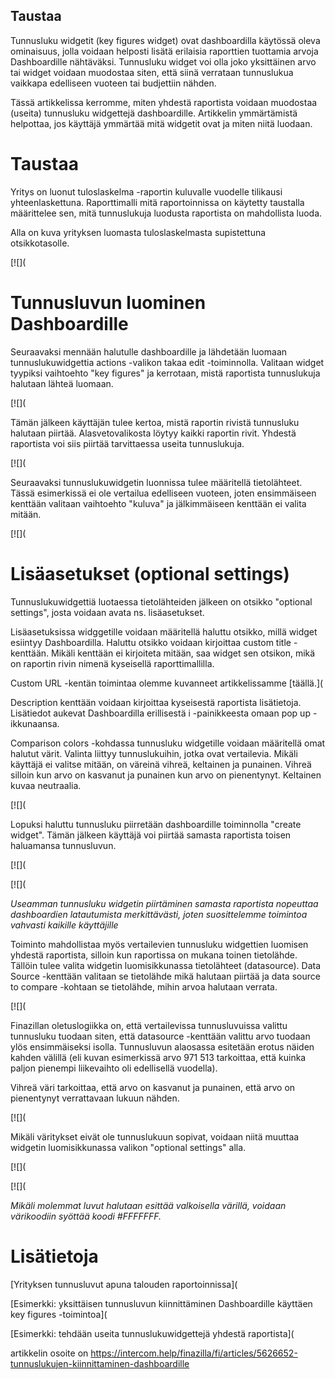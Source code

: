## Taustaa

Tunnusluku widgetit (key figures widget) ovat dashboardilla käytössä oleva ominaisuus, jolla voidaan helposti lisätä erilaisia raporttien tuottamia arvoja Dashboardille nähtäväksi. Tunnusluku widget voi olla joko yksittäinen arvo tai widget voidaan muodostaa siten, että siinä verrataan tunnuslukua vaikkapa edelliseen vuoteen tai budjettiin nähden.

Tässä artikkelissa kerromme, miten yhdestä raportista voidaan muodostaa (useita) tunnusluku widgettejä dashboardille. Artikkelin ymmärtämistä helpottaa, jos käyttäjä ymmärtää mitä widgetit ovat ja miten niitä luodaan.

# Taustaa

Yritys on luonut tuloslaskelma -raportin kuluvalle vuodelle tilikausi yhteenlaskettuna. Raporttimalli mitä raportoinnissa on käytetty taustalla määrittelee sen, mitä tunnuslukuja luodusta raportista on mahdollista luoda.

Alla on kuva yrityksen luomasta tuloslaskelmasta supistettuna otsikkotasolle.

[![](

# Tunnusluvun luominen Dashboardille

Seuraavaksi mennään halutulle dashboardille ja lähdetään luomaan tunnuslukuwidgettia actions -valikon takaa edit -toiminnolla. Valitaan widget tyypiksi vaihtoehto "key figures" ja kerrotaan, mistä raportista tunnuslukuja halutaan lähteä luomaan.

[![](

Tämän jälkeen käyttäjän tulee kertoa, mistä raportin rivistä tunnusluku halutaan piirtää. Alasvetovalikosta löytyy kaikki raportin rivit. Yhdestä raportista voi siis piirtää tarvittaessa useita tunnuslukuja.

[![](

Seuraavaksi tunnuslukuwidgetin luonnissa tulee määritellä tietolähteet. Tässä esimerkissä ei ole vertailua edelliseen vuoteen, joten ensimmäiseen kenttään valitaan vaihtoehto "kuluva" ja jälkimmäiseen kenttään ei valita mitään.

[![](

# Lisäasetukset (optional settings)

Tunnuslukuwidgettiä luotaessa tietolähteiden jälkeen on otsikko "optional settings", josta voidaan avata ns. lisäasetukset.

Lisäasetuksissa widggetille voidaan määritellä haluttu otsikko, millä widget esiintyy Dashboardilla. Haluttu otsikko voidaan kirjoittaa custom title -kenttään. Mikäli kenttään ei kirjoiteta mitään, saa widget sen otsikon, mikä on raportin rivin nimenä kyseisellä raporttimallilla.

Custom URL -kentän toimintaa olemme kuvanneet artikkelissamme [täällä.]( 

Description kenttään voidaan kirjoittaa kyseisestä raportista lisätietoja. Lisätiedot aukevat Dashboardilla erillisestä i -painikkeesta omaan pop up -ikkunaansa.

Comparison colors -kohdassa tunnusluku widgetille voidaan määritellä omat halutut värit. Valinta liittyy tunnuslukuihin, jotka ovat vertailevia. Mikäli käyttäjä ei valitse mitään, on väreinä vihreä, keltainen ja punainen. Vihreä silloin kun arvo on kasvanut ja punainen kun arvo on pienentynyt. Keltainen kuvaa neutraalia.

[![](

Lopuksi haluttu tunnusluku piirretään dashboardille toiminnolla "create widget". Tämän jälkeen käyttäjä voi piirtää samasta raportista toisen haluamansa tunnusluvun.

[![](

[![](

*Useamman tunnusluku widgetin piirtäminen samasta raportista nopeuttaa dashboardien latautumista merkittävästi, joten suosittelemme toimintoa vahvasti kaikille käyttäjille*

Toiminto mahdollistaa myös vertailevien tunnusluku widgettien luomisen yhdestä raportista, silloin kun raportissa on mukana toinen tietolähde. Tällöin tulee valita widgetin luomisikkunassa tietolähteet (datasource). Data Source -kenttään valitaan se tietolähde mikä halutaan piirtää ja data source to compare -kohtaan se tietolähde, mihin arvoa halutaan verrata.

[![](

Finazillan oletuslogiikka on, että vertailevissa tunnusluvuissa valittu tunnusluku tuodaan siten, että datasource -kenttään valittu arvo tuodaan ylös ensimmäiseksi isolla. Tunnusluvun alaosassa esitetään erotus näiden kahden välillä (eli kuvan esimerkissä arvo 971 513 tarkoittaa, että kuinka paljon pienempi liikevaihto oli edellisellä vuodella).

Vihreä väri tarkoittaa, että arvo on kasvanut ja punainen, että arvo on pienentynyt verrattavaan lukuun nähden.

[![](

Mikäli väritykset eivät ole tunnuslukuun sopivat, voidaan niitä muuttaa widgetin luomisikkunassa valikon "optional settings" alla.

[![](

[![](

*Mikäli molemmat luvut halutaan esittää valkoisella värillä, voidaan värikoodiin syöttää koodi #FFFFFFF.* 

# Lisätietoja

[Yrityksen tunnusluvut apuna talouden raportoinnissa](

[Esimerkki: yksittäisen tunnusluvun kiinnittäminen Dashboardille käyttäen key figures -toimintoa](

[Esimerkki: tehdään useita tunnuslukuwidgettejä yhdestä raportista](



artikkelin osoite on https://intercom.help/finazilla/fi/articles/5626652-tunnuslukujen-kiinnittaminen-dashboardille

